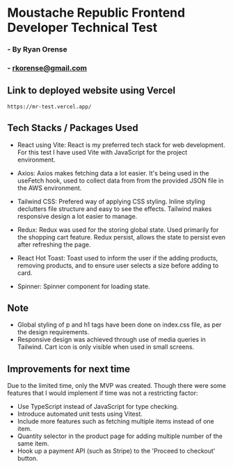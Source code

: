 # Moustache Republic Frontend Developer Technical Test

### - By Ryan Orense

### - rkorense@gmail.com

## Link to deployed website using Vercel

    https://mr-test.vercel.app/

## Tech Stacks / Packages Used

- React using Vite: React is my preferred tech stack for web development. For this test I have used Vite with JavaScript for the project environment.

- Axios: Axios makes fetching data a lot easier. It's being used in the useFetch hook, used to collect data from from the provided JSON file in the AWS environment.

- Tailwind CSS: Prefered way of applying CSS styling. Inline styling declutters file structure and easy to see the effects. Tailwind makes responsive design a lot easier to manage.

- Redux: Redux was used for the storing global state. Used primarily for the shopping cart feature. Redux persist, allows the state to persist even after refreshing the page.

- React Hot Toast: Toast used to inform the user if the adding products, removing products, and to ensure user selects a size before adding to card.

- Spinner: Spinner component for loading state.

## Note

- Global styling of p and h1 tags have been done on index.css file, as per the design requirements.
- Responsive design was achieved through use of media queries in Tailwind. Cart icon is only visible when used in small screens.

## Improvements for next time

Due to the limited time, only the MVP was created. Though there were some features that I would implement if time was not a restricting factor:

- Use TypeScript instead of JavaScript for type checking.
- Introduce automated unit tests using Vitest.
- Include more features such as fetching multiple items instead of one item.
- Quantity selector in the product page for adding multiple number of the same item.
- Hook up a payment API (such as Stripe) to the 'Proceed to checkout' button.
